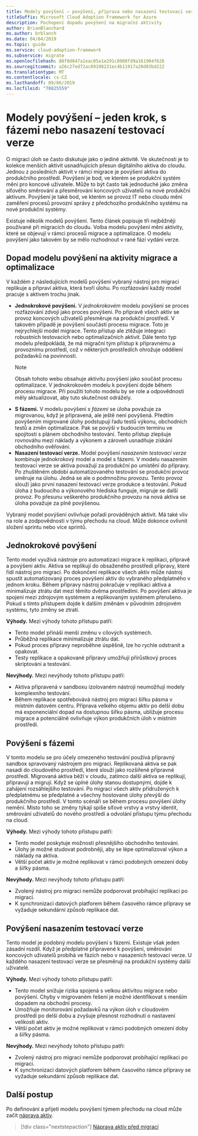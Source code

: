 ```yaml
---
title: Modely povýšení – povýšení, příprava nebo nasazení testovací verze
titleSuffix: Microsoft Cloud Adoption Framework for Azure
description: Pochopení dopadu povýšení na migrační aktivity
author: BrianBlanchard
ms.author: brblanch
ms.date: 04/04/2019
ms.topic: guide
ms.service: cloud-adoption-framework
ms.subservice: migrate
ms.openlocfilehash: 88f8d847a1eac05a1e291c8908fd9a161904f626
ms.sourcegitcommit: a26c27ed72ac89198231ec4b11917a20d03bd222
ms.translationtype: MT
ms.contentlocale: cs-CZ
ms.lasthandoff: 09/06/2019
ms.locfileid: "70825559"
---
```

# <a name="promotion-models---single-step-staged-or-flight"></a>Modely povýšení – jeden krok, s fázemi nebo nasazení testovací verze

O migraci úloh se často diskutuje jako o jediné aktivitě. Ve skutečnosti je to kolekce menších aktivit usnadňujících přesun digitálního aktiva do cloudu. Jednou z posledních aktivit v rámci migrace je povýšení aktiva do produkčního prostředí. Povýšení je bod, ve kterém se produkční systém mění pro koncové uživatele. Může to být často tak jednoduché jako změna síťového směrování a přesměrování koncových uživatelů na nové produkční aktivum. Povýšení je také bod, ve kterém se provoz IT nebo cloudu mění zaměření procesů provozní správy z předchozího produkčního systému na nové produkční systémy.

Existuje několik modelů povýšení. Tento článek popisuje tři nejběžněji používané při migracích do cloudu. Volba modelu povýšení mění aktivity, které se objevují v rámci procesů migrace a optimalizace. O modelu povýšení jako takovém by se mělo rozhodnout v rané fázi vydání verze.

## <a name="impact-of-promotion-model-on-migrate-and-optimize-activities"></a>Dopad modelu povýšení na aktivity migrace a optimalizace

V každém z následujících modelů povýšení vybraný nástroj pro migraci replikuje a připraví aktiva, která tvoří úlohu. Po rozfázování každý model pracuje s aktivem trochu jinak.

- **Jednokrokové povýšení.** V *jednokrokovém* modelu povýšení se proces rozfázování zdvojí jako proces povýšení. Po přípravě všech aktiv se provoz koncových uživatelů přesměruje na produkční prostředí. V takovém případě je povýšení součástí procesu migrace. Toto je nejrychlejší model migrace. Tento přístup ale ztěžuje integraci robustních testovacích nebo optimalizačních aktivit. Dále tento typ modelu předpokládá, že má migrační tým přístup k přípravnému a provoznímu prostředí, což v některých prostředích ohrožuje oddělení požadavků na povinnosti.
  > [!NOTE]
  >Obsah tohoto webu obsahuje aktivitu povýšení jako součást procesu optimalizace. V jednokrokovém modelu k povýšení dojde během procesu migrace. Při použití tohoto modelu by se role a odpovědnosti měly aktualizovat, aby tuto skutečnost odrážely.
- **S fázemi.** V modelu povýšení *s fázemi* se úloha považuje za migrovanou, když je připravená, ale ještě není povýšená. Předtím povýšením migrované úlohy podstupují řadu testů výkonu, obchodních testů a změn optimalizace. Pak se povýší v budoucím termínu ve spojitosti s plánem obchodního testování. Tento přístup zlepšuje rovnováhu mezi náklady a výkonem a zároveň usnadňuje získání obchodního ověřování.
- **Nasazení testovací verze.** Model povýšení *nasazením testovací verze* kombinuje jednokrokový model a model s fázemi. V modelu nasazením testovací verze se aktiva považují za produkční po umístění do přípravy. Po zhuštěném období automatizovaného testování se produkční provoz směruje na úlohu. Jedná se ale o podmnožinu provozu. Tento provoz slouží jako první nasazení testovací verze produkce a testování. Pokud úloha z budoucího a výkonového hlediska funguje, migruje se další provoz. Po přesunu veškerého produkčního provozu na nová aktiva se úloha považuje za plně povýšenou.

Vybraný model povýšení ovlivňuje pořadí prováděných aktivit. Má také vliv na role a zodpovědnosti v týmu přechodu na cloud. Může dokonce ovlivnit složení sprintu nebo více sprintů.

## <a name="single-step-promotion"></a>Jednokrokové povýšení

Tento model využívá nástroje pro automatizaci migrace k replikaci, přípravě a povýšení aktiv. Aktiva se replikují do obsaženého prostředí přípravy, které řídí nástroj pro migraci. Po dokončení replikace všech aktiv může nástroj spustit automatizovaný proces povýšení aktiv do vybraného předplatného v jednom kroku. Během přípravy nástroj pokračuje v replikaci aktiva a minimalizuje ztrátu dat mezi těmito dvěma prostředími. Po povýšení aktiva je spojení mezi zdrojovým systémem a replikovaným systémem přerušeno. Pokud s tímto přístupem dojde k dalším změnám v původním zdrojovém systému, tyto změny se ztratí.

**Výhody.** Mezi výhody tohoto přístupu patří:

- Tento model přináší menší změnu v cílových systémech.
- Průběžná replikace minimalizuje ztrátu dat.
- Pokud proces přípravy neproběhne úspěšně, lze ho rychle odstranit a opakovat.
- Testy replikace a opakované přípravy umožňují přírůstkový proces skriptování a testování.

**Nevýhody.** Mezi nevýhody tohoto přístupu patří:

- Aktiva připravená v sandboxu izolovaném nástroji neumožňují modely komplexního testování.
- Během replikace spotřebovává nástroj pro migraci šířku pásma v místním datovém centru. Příprava velkého objemu aktiv po delší dobu má exponenciální dopad na dostupnou šířku pásma, ubližuje procesu migrace a potenciálně ovlivňuje výkon produkčních úloh v místním prostředí.

## <a name="staged-promotion"></a>Povýšení s fázemi

V tomto modelu se pro účely omezeného testování používá přípravný sandbox spravovaný nástrojem pro migraci. Replikovaná aktiva se pak nasadí do cloudového prostředí, které slouží jako rozšířené přípravné prostředí. Migrovaná aktiva běží v cloudu, zatímco další aktiva se replikují, připravují a migrují. Když se úplné úlohy stanou dostupnými, dojde k zahájení rozsáhlejšího testování. Po migraci všech aktiv přidružených k předplatnému se předplatné a všechny hostované úlohy převýší do produkčního prostředí. V tomto scénáři se během procesu povýšení úlohy nemění. Místo toho se změny týkají spíše síťové vrstvy a vrstvy identit, směrování uživatelů do nového prostředí a odvolání přístupu týmu přechodu na cloud.

**Výhody.** Mezi výhody tohoto přístupu patří:

- Tento model poskytuje možnosti přesnějšího obchodního testování.
- Úlohy je možné studovat podrobněji, aby se lépe optimalizoval výkon a náklady na aktiva.
- Větší počet aktiv je možné replikovat v rámci podobných omezení doby a šířky pásma.

**Nevýhody.** Mezi nevýhody tohoto přístupu patří:

- Zvolený nástroj pro migraci nemůže podporovat probíhající replikaci po migraci.
- K synchronizaci datových platforem během časového rámce přípravy se vyžaduje sekundární způsob replikace dat.

## <a name="flight-promotion"></a>Povýšení nasazením testovací verze

Tento model je podobný modelu povýšení s fázemi. Existuje však jeden zásadní rozdíl. Když je předplatné připravené k povýšení, směrování koncových uživatelů probíhá ve fázích nebo v nasazeních testovací verze. U každého nasazení testovací verze se přesměrují na produkční systémy další uživatelé.

**Výhody.** Mezi výhody tohoto přístupu patří:

- Tento model snižuje rizika spojená s velkou aktivitou migrace nebo povýšení. Chyby v migrovaném řešení je možné identifikovat s menším dopadem na obchodní procesy.
- Umožňuje monitorování požadavků na výkon úloh v cloudovém prostředí po delší dobu a zvyšuje přesnost rozhodnutí o nastavení velikosti aktiv.
- Větší počet aktiv je možné replikovat v rámci podobných omezení doby a šířky pásma.

**Nevýhody.** Mezi nevýhody tohoto přístupu patří:

- Zvolený nástroj pro migraci nemůže podporovat probíhající replikaci po migraci.
- K synchronizaci datových platforem během časového rámce přípravy se vyžaduje sekundární způsob replikace dat.

## <a name="next-steps"></a>Další postup

Po definování a přijetí modelu povýšení týmem přechodu na cloud může začít [náprava aktiv](./remediate.md).

> [!div class="nextstepaction"]
> [Náprava aktiv před migrací](./remediate.md)
